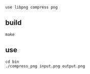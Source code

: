 `use libpng compress png`

## build

```
make
```

## use

```
cd bin
./compress_png input.png output.png
```
